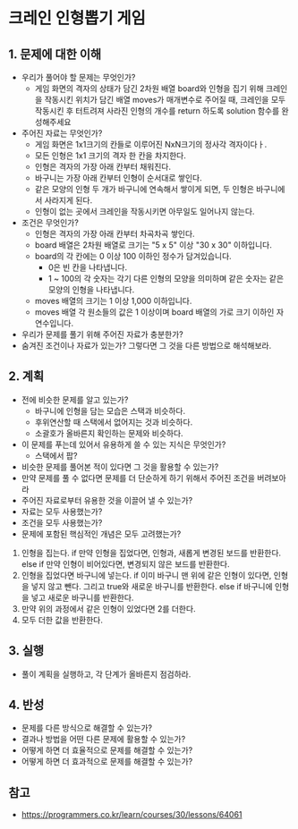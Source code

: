 # 크레인 인형뽑기 게임

## 1. 문제에 대한 이해

* 우리가 풀어야 할 문제는 무엇인가?
  * 게임 화면의 격자의 상태가 담긴 2차원 배열 board와 인형을 집기 위해 크레인을
    작동시킨 위치가 담긴 배열 moves가 매개변수로 주어질 때, 크레인을 모두
    작동시킨 후 터트려져 사라진 인형의 개수를 return 하도록 solution 함수를
    완성해주세요
* 주어진 자료는 무엇인가?
  * 게임 화면은 1x1크기의 칸들로 이루어진 NxN크기의 정사각 격자이다ㅏ.
  * 모든 인형은 1x1 크기의 격자 한 칸을 차지한다.
  * 인형은 격자의 가장 아래 칸부터 채워진다.
  * 바구니는 가장 아래 칸부터 인형이 순서대로 쌓인다.
  * 같은 모양의 인형 두 개가 바구니에 연속해서 쌓이게 되면, 두 인형은 바구니에서
    사라지게 된다.
  * 인형이 없는 곳에서 크레인을 작동시키면 아무일도 일어나지 않는다.
* 조건은 무엇인가?
  * 인형은 격자의 가장 아래 칸부터 차곡차곡 쌓인다.
  * board 배열은 2차원 배열로 크기는 "5 x 5" 이상 "30 x 30" 이하입니다.
  * board의 각 칸에는 0 이상 100 이하인 정수가 담겨있습니다.
    * 0은 빈 칸을 나타냅니다.
    * 1 ~ 100의 각 숫자는 각기 다른 인형의 모양을 의미하며 같은 숫자는 같은 모양의 인형을 나타냅니다.
  * moves 배열의 크기는 1 이상 1,000 이하입니다.
  * moves 배열 각 원소들의 값은 1 이상이며 board 배열의 가로 크기 이하인 자연수입니다.
* 우리가 문제를 풀기 위해 주어진 자료가 충분한가?
* 숨겨진 조건이나 자료가 있는가? 그렇다면 그 것을 다른 방법으로 해석해보라.

## 2. 계획

* 전에 비슷한 문제를 알고 있는가?
  * 바구니에 인형을 담는 모습은 스택과 비슷하다.
  * 후위연산할 때 스택에서 없어지는 것과 비슷하다.
  * 소괄호가 올바른지 확인하는 문제와 비슷하다.
* 이 문제를 푸는데 있어서 유용하게 쓸 수 있는 지식은 무엇인가?
  * 스택에서 팝?
* 비슷한 문제를 풀어본 적이 있다면 그 것을 활용할 수 있는가?
* 만약 문제를 풀 수 없다면 문제를 더 단순하게 하기 위해서 주어진 조건을
  버려보아라
* 주어진 자료로부터 유용한 것을 이끌어 낼 수 있는가?
* 자료는 모두 사용했는가?
* 조건을 모두 사용했는가?
* 문제에 포함된 핵심적인 개념은 모두 고려했는가?

1. 인형을 집는다.
  if 만약 인형을 집었다면, 인형과, 새롭게 변경된 보드를 반환한다.
  else if 만약 인형이 비어있다면, 변경되지 않은 보드를 반환한다.
2. 인형을 집었다면 바구니에 넣는다.
  if 이미 바구니 맨 위에 같은 인형이 있다면, 인형을 넣지 않고 뺀다. 그리고 true와 새로운 바구니를 반환한다.
  else if 바구니에 인형을 넣고 새로운 바구니를 반환한다.
3. 만약 위의 과정에서 같은 인형이 있었다면 2를 더한다.
4. 모두 더한 값을 반환한다.

## 3. 실행

* 풀이 계획을 실행하고, 각 단계가 올바른지 점검하라.

## 4. 반성

* 문제를 다른 방식으로 해결할 수 있는가?
* 결과나 방법을 어떤 다른 문제에 활용할 수 있는가?
* 어떻게 하면 더 효율적으로 문제를 해결할 수 있는가?
* 어떻게 하면 더 효과적으로 문제를 해결할 수 있는가?

## 참고

* https://programmers.co.kr/learn/courses/30/lessons/64061
